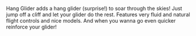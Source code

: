 Hang Glider adds a hang glider (surprise!) to soar through the skies! Just jump off a cliff and let your glider do the rest. Features very fluid and natural flight controls and nice models. And when you wanna go even quicker reinforce your glider!